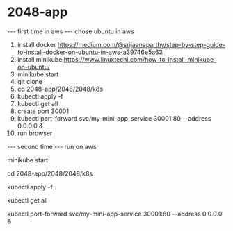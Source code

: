# 2048-app

--- first time in aws ---
chose ubuntu in aws 
1. install docker https://medium.com/@srijaanaparthy/step-by-step-guide-to-install-docker-on-ubuntu-in-aws-a39746e5a63
2. install minikube https://www.linuxtechi.com/how-to-install-minikube-on-ubuntu/
3. minikube start
4. git clone <repo>
5. cd 2048-app/2048/2048/k8s
6. kubectl apply -f
7. kubectl get all
8. create port 30001
9. kubectl port-forward svc/my-mini-app-service 30001:80 --address 0.0.0.0 &
10. run browser


--- second time ---
run on aws

minikube start 

cd 2048-app/2048/2048/k8s

kubectl apply -f .

kubectl get all

kubectl port-forward svc/my-mini-app-service 30001:80 --address 0.0.0.0 &
